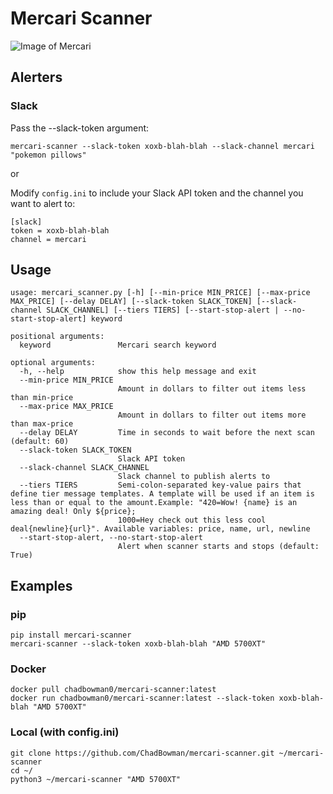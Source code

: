 # Mercari Scanner

![Image of Mercari](https://upload.wikimedia.org/wikipedia/commons/7/7f/Mercari_logo_2018.svg)

## Alerters

### Slack

Pass the --slack-token argument:
```
mercari-scanner --slack-token xoxb-blah-blah --slack-channel mercari "pokemon pillows"
```

or

Modify `config.ini` to include your Slack API token and the channel you want to alert to:

```
[slack]
token = xoxb-blah-blah
channel = mercari
```

## Usage

```
usage: mercari_scanner.py [-h] [--min-price MIN_PRICE] [--max-price MAX_PRICE] [--delay DELAY] [--slack-token SLACK_TOKEN] [--slack-channel SLACK_CHANNEL] [--tiers TIERS] [--start-stop-alert | --no-start-stop-alert] keyword

positional arguments:
  keyword               Mercari search keyword

optional arguments:
  -h, --help            show this help message and exit
  --min-price MIN_PRICE
                        Amount in dollars to filter out items less than min-price
  --max-price MAX_PRICE
                        Amount in dollars to filter out items more than max-price
  --delay DELAY         Time in seconds to wait before the next scan (default: 60)
  --slack-token SLACK_TOKEN
                        Slack API token
  --slack-channel SLACK_CHANNEL
                        Slack channel to publish alerts to
  --tiers TIERS         Semi-colon-separated key-value pairs that define tier message templates. A template will be used if an item is less than or equal to the amount.Example: "420=Wow! {name} is an amazing deal! Only ${price};
                        1000=Hey check out this less cool deal{newline}{url}". Available variables: price, name, url, newline
  --start-stop-alert, --no-start-stop-alert
                        Alert when scanner starts and stops (default: True)
```

## Examples

### pip
```
pip install mercari-scanner
mercari-scanner --slack-token xoxb-blah-blah "AMD 5700XT"
```

### Docker
```
docker pull chadbowman0/mercari-scanner:latest
docker run chadbowman0/mercari-scanner:latest --slack-token xoxb-blah-blah "AMD 5700XT"
```

### Local (with config.ini)
```
git clone https://github.com/ChadBowman/mercari-scanner.git ~/mercari-scanner
cd ~/
python3 ~/mercari-scanner "AMD 5700XT"
```
